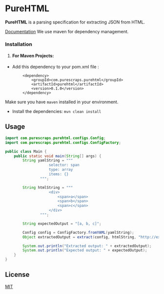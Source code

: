 # PureHTML

**PureHTML** is a parsing specification for extracting JSON from HTML.

[Documentation](https://purescraps.github.io/purehtml/)
We use maven for dependency management.

### Installation

1. #### For Maven Projects:

- Add this dependency to your pom.xml file :

```
        <dependency>
            <groupId>com.purescraps.purehtml</groupId>
            <artifactId>purehtml</artifactId>
            <version>0.1.0</version>
        </dependency>
```

Make sure you have `maven` installed in your environment.

- Install the dependencies: `mvn clean install`

## Usage

```java
import com.purescraps.purehtml.configs.Config;
import com.purescraps.purehtml.configs.ConfigFactory;

public class Main {
    public static void main(String[] args) {
        String yamlString = """
                    selector: span
                    type: array
                    items: {}
                """;

        String htmlString = """
                    <div>
                        <span>a</span>
                        <span>b</span>
                        <span>c</span>
                    </div>
                """;

        String expectedOutput = "[a, b, c]";

        Config config = ConfigFactory.fromYAML(yamlString);
        Object extractedOutput = extract(config, htmlString, "http://example.com");

        System.out.println("Extracted output: " + extractedOutput);
        System.out.println("Expected output: " + expectedOutput);
    }
}
```

## License

[MIT](https://opensource.org/license/mit)
